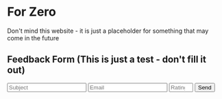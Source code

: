 # For Zero
Don't mind this website - it is just a placeholder for something that may come in the future

## Feedback Form (This is just a test - don't fill it out)

<link rel="stylesheet" href="https://s.pageclip.co/v1/pageclip.css" media="screen">
<form action="https://send.pageclip.co/BAtB892oE5QMuCRY9JAqSa3AFgn94gRr" class="pageclip-form" method="post">
  <input type="text" name="subject" placeholder="Subject" />
  <input type="email" name="email" placeholder="Email" />
  <input type="number" min="1" max="10" placeholder="Rating (1-10)" name="rating" />
  <button type="submit" class="pageclip-form__submit">
    <span>Send</span>
  </button>
</form>
<script src="https://s.pageclip.co/v1/pageclip.js" charset="utf-8"></script>
